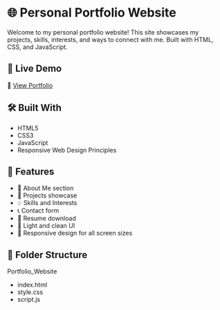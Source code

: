 # 🌐 Personal Portfolio Website

Welcome to my personal portfolio website! This site showcases my projects, skills, interests, and ways to connect with me. Built with HTML, CSS, and JavaScript.

## 📌 Live Demo

🔗 [View Portfolio](https://your-portfolio-link.com)

## 🛠️ Built With

- HTML5
- CSS3
- JavaScript
- Responsive Web Design Principles

## 📂 Features

- 🧑 About Me section  
- 💼 Projects showcase  
- 💡 Skills and Interests  
- 📞 Contact form  
- 📄 Resume download  
- 🌙 Light and clean UI  
- 📱 Responsive design for all screen sizes  

## 📁 Folder Structure
Portfolio_Website
  - index.html
  - style.css
  - script.js

